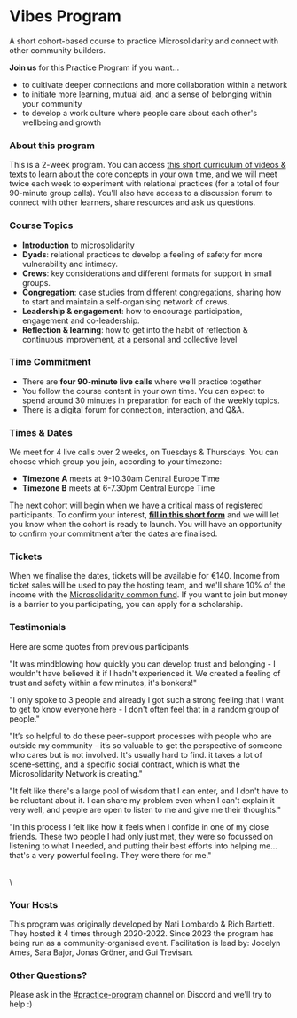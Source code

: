 # Vibes Program

A short cohort-based course to practice Microsolidarity and connect with other community builders.

**Join us** for this Practice Program if you want...

* to cultivate deeper connections and more collaboration within a network
* to initiate more learning, mutual aid, and a sense of belonging within your community
* to develop a work culture where people care about each other's wellbeing and growth



### About this program

This is a 2-week program. You can access [this short curriculum of videos & texts](course-content.md) to learn about the core concepts in your own time, and we will meet twice each week to experiment with relational practices (for a total of four 90-minute group calls). You'll also have access to a discussion forum to connect with other learners, share resources and ask us questions.



### Course Topics

* **Introduction** to microsolidarity
* **Dyads**: relational practices to develop a feeling of safety for more vulnerability and intimacy.
* **Crews**: key considerations and different formats for support in small groups.
* **Congregation**: case studies from different congregations, sharing how to start and maintain a self-organising network of crews.
* **Leadership & engagement**: how to encourage participation, engagement and co-leadership.
* **Reflection & learning**: how to get into the habit of reflection & continuous improvement, at a personal and collective level

### Time Commitment

* ​There are **four 90-minute live calls** where we’ll practice together
* You follow the course content in your own time. You can expect to spend around 30 minutes in preparation for each of the weekly topics.
* There is a digital forum for connection, interaction, and Q\&A.



### Times & Dates

We meet for 4 live calls over 2 weeks, on Tuesdays & Thursdays. You can choose which group you join, according to your timezone:&#x20;

* **Timezone A** meets at 9-10.30am Central Europe Time
* **Timezone B** meets at 6-7.30pm Central Europe Time

The next cohort will begin when we have a critical mass of registered participants. To confirm your interest, [**fill in this short form**](https://docs.google.com/forms/d/e/1FAIpQLScBPbM57fhX5LNtz2ag1GthTfz4Nfae95eJyzQlQPBepMt0MA/viewform?usp=sf\_link) and we will let you know when the cohort is ready to launch. You will have an opportunity to confirm your commitment after the dates are finalised.



### Tickets&#x20;

When we finalise the dates, tickets will be available for €140. Income from ticket sales will be used to pay the hosting team, and we'll share 10% of the income with the [Microsolidarity common fund](../../participate/contributing-money.md). If you want to join but money is a barrier to you participating, you can apply for a scholarship.



### Testimonials

Here are some quotes from previous participants

"It was mindblowing how quickly you can develop trust and belonging - I wouldn't have believed it if I hadn't experienced it. We created a feeling of trust and safety within a few minutes, it's bonkers!"

"I only spoke to 3 people and already I got such a strong feeling that I want to get to know everyone here - I don't often feel that in a random group of people."

"It’s so helpful to do these peer-support processes with people who are outside my community - it’s so valuable to get the perspective of someone who cares but is not involved. It's usually hard to find. it takes a lot of scene-setting, and a specific social contract, which is what the Microsolidarity Network is creating."

"It felt like there's a large pool of wisdom that I can enter, and I don't have to be reluctant about it. I can share my problem even when I can't explain it very well, and people are open to listen to me and give me their thoughts."

"In this process I felt like how it feels when I confide in one of my close friends. These two people I had only just met, they were so focussed on listening to what I needed, and putting their best efforts into helping me... that's a very powerful feeling. They were there for me."

\
\




### **Your Hosts**

This program was originally developed by Nati Lombardo & Rich Bartlett. They hosted it 4 times through 2020-2022. Since 2023 the program has being run as a community-organised event. Facilitation is lead by: Jocelyn Ames, Sara Bajor, Jonas Gröner, and Gui Trevisan.



### Other Questions?

Please ask in the [#practice-program](https://discord.gg/u9dfEkcpmY) channel on Discord and we'll try to help :)

